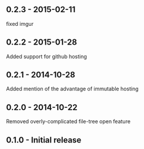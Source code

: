 
## 0.2.3 - 2015-02-11
  fixed imgur

## 0.2.2 - 2015-01-28
  Added support for github hosting

## 0.2.1 - 2014-10-28
  Added mention of the advantage of immutable hosting

## 0.2.0 - 2014-10-22
  Removed overly-complicated file-tree open feature

## 0.1.0 - Initial release
